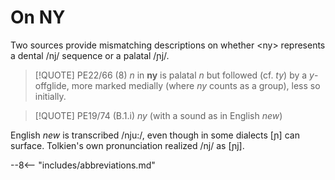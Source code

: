 # On NY

Two sources provide mismatching descriptions on whether \<ny\> represents a dental /nj/ sequence or a palatal /ɲj/.

>[!QUOTE] PE22/66 (8)
>*n* in **ny** is palatal *n* but followed (cf. *ty*) by a *y*-offglide, more marked medially (where *ny* counts as a group), less so initially.

>[!QUOTE] PE19/74 (B.1.i)
>*ny* (with a sound as in English *new*)

English *new* is transcribed /nju:/, even though in some dialects \[ɲ\] can surface. Tolkien's own pronunciation realized /nj/ as \[ɲj\].

--8<-- "includes/abbreviations.md"